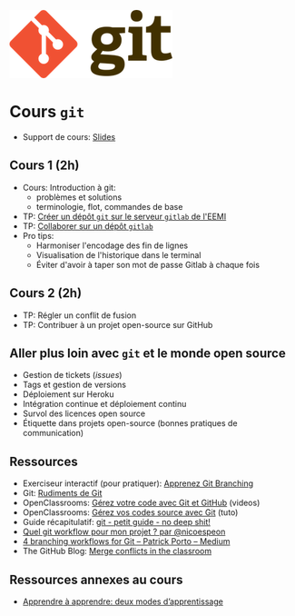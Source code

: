 ![Logo git](logo.png)

# Cours `git`

- Support de cours: <a href="./slides/index.html" target="_blank">Slides</a>

## Cours 1 (2h)

- Cours: Introduction à git:
  - problèmes et solutions
  - terminologie, flot, commandes de base
- TP: [Créer un dépôt `git` sur le serveur `gitlab` de l'EEMI](tutos/creer-depot-gitlab-eemi.md)
- TP: [Collaborer sur un dépôt `gitlab`](tutos/collaborer-sur-un-depot-gitlab.md)
- Pro tips:
  - Harmoniser l'encodage des fin de lignes
  - Visualisation de l'historique dans le terminal
  - Éviter d'avoir à taper son mot de passe Gitlab à chaque fois

## Cours 2 (2h)

- TP: Régler un conflit de fusion
- TP: Contribuer à un projet open-source sur GitHub

## Aller plus loin avec `git` et le monde open source

* Gestion de tickets (*issues*)
* Tags et gestion de versions
* Déploiement sur Heroku
* Intégration continue et déploiement continu
* Survol des licences open source
* Étiquette dans projets open-source (bonnes pratiques de communication)

## Ressources

- Exerciseur interactif (pour pratiquer): [Apprenez Git Branching](https://learngitbranching.js.org/)
- Git: [Rudiments de Git](https://git-scm.com/book/fr/v1/D%C3%A9marrage-rapide-Rudiments-de-Git)
- OpenClassrooms: [Gérez votre code avec Git et GitHub](https://openclassrooms.com/fr/courses/2342361-gerez-votre-code-avec-git-et-github) (videos)
- OpenClassrooms: [Gérez vos codes source avec Git](https://openclassrooms.com/fr/courses/1233741-gerez-vos-codes-source-avec-git) (tuto)
- Guide récapitulatif: [git - petit guide - no deep shit!](http://rogerdudler.github.io/git-guide/index.fr.html)
- [Quel git workflow pour mon projet ? par @nicoespeon](http://www.nicoespeon.com/fr/2013/08/quel-git-workflow-pour-mon-projet/)
- [4 branching workflows for Git – Patrick Porto – Medium](https://medium.com/@patrickporto/4-branching-workflows-for-git-30d0aaee7bf)
- The GitHub Blog: [Merge conflicts in the classroom](https://blog.github.com/2018-08-22-merge-conflicts-in-the-classroom/)

## Ressources annexes au cours

- [Apprendre à apprendre: deux modes d’apprentissage](http://www.internetactu.net/2015/09/08/apprendre-a-apprendre-14-deux-modes-dapprentissage/)
